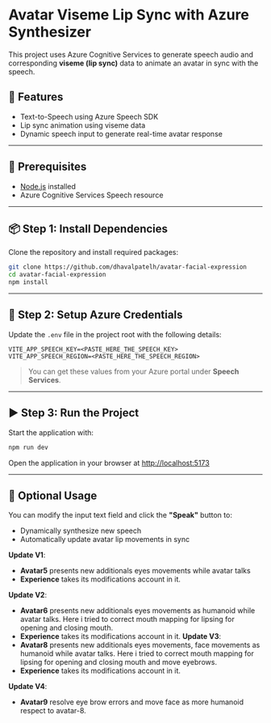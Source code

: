 # Avatar Viseme Lip Sync with Azure Synthesizer

This project uses Azure Cognitive Services to generate speech audio and corresponding **viseme (lip sync)** data to animate an avatar in sync with the speech.

## 🚀 Features

* Text-to-Speech using Azure Speech SDK
* Lip sync animation using viseme data
* Dynamic speech input to generate real-time avatar response

---

## 🧰 Prerequisites

* [Node.js](https://nodejs.org/) installed
* Azure Cognitive Services Speech resource

---

## 📦 Step 1: Install Dependencies

Clone the repository and install required packages:

```bash
git clone https://github.com/dhavalpatelh/avatar-facial-expression
cd avatar-facial-expression
npm install
```

---

## 🔐 Step 2: Setup Azure Credentials

Update the `.env` file in the project root with the following details:

```env
VITE_APP_SPEECH_KEY=<PASTE_HERE_THE_SPEECH_KEY>
VITE_APP_SPEECH_REGION=<PASTE_HERE_THE_SPEECH_REGION>
```

> You can get these values from your Azure portal under **Speech Services**.

---

## ▶️ Step 3: Run the Project

Start the application with:

```bash
npm run dev
```

Open the application in your browser at [http://localhost:5173](http://localhost:5173)

---

## 📝 Optional Usage

You can modify the input text field and click the **"Speak"** button to:

* Dynamically synthesize new speech
* Automatically update avatar lip movements in sync


**Update V1**:
- **Avatar5** presents new additionals eyes movements while avatar talks
- **Experience** takes its modifications account in it.

**Update V2**:
- **Avatar6** presents new additionals eyes movements as humanoid while avatar talks. Here i tried to correct mouth mapping for lipsing for opening and closing mouth.
- **Experience** takes its modifications account in it.
**Update V3**:
- **Avatar8** presents new additionals eyes movements, face movements as humanoid while avatar talks. Here i tried to correct mouth mapping for lipsing for opening and closing mouth and move eyebrows.
- **Experience** takes its modifications account in it.

**Update V4**:
- **Avatar9** resolve eye brow errors and move face as more humanoid respect to avatar-8.

